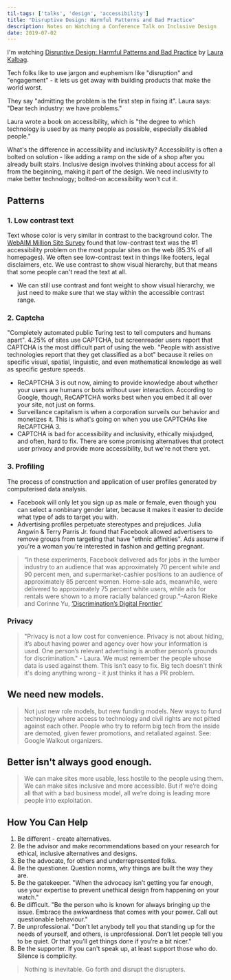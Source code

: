 ```yaml
---
til-tags: ['talks', 'design', 'accessibility']
title: "Disruptive Design: Harmful Patterns and Bad Practice"
description: Notes on Watching a Conference Talk on Inclusive Design
date: 2019-07-02
---
```


I'm watching [Disruptive Design: Harmful Patterns and Bad Practice](https://noti.st/laurakalbag/6WyKNZ#sO4Iy5y) by [Laura Kalbag](https://noti.st/laurakalbag).

Tech folks like to use jargon and euphemism like "disruption" and "engagement" - it lets us get away with building products that make the world worst. 

They say "admitting the problem is the first step in fixing it". Laura says: "Dear tech industry: we have problems."

Laura wrote a book on accessibility, which is "the degree to which technology is used by as many people as possible, especially disabled people."

What's the difference in accessibility and inclusivity? Accessibility is often a bolted on solution - like adding a ramp on the side of a shop after you already built stairs. Inclusive design involves thinking about access for all from the beginning, making it part of the design. We need inclusivity to make better technology; bolted-on accessibility won't cut it.

## Patterns 
### 1. Low contrast text 
Text whose color is very similar in contrast to the background color. The [WebAIM Million Site Survey](https://webaim.org/projects/million/) found that low-contrast text was the #1 accessibility problem on the most popular sites on the web (85.3% of all homepages). We often see low-contrast text in things like footers, legal disclaimers, etc. We use contrast to show visual hierarchy, but that means that some people can't read the text at all. 
 - We can still use contrast and font weight to show visual hierarchy, we just need to make sure that we stay within the accessible contrast range. 
 
### 2. Captcha
"Completely automated public Turing test to tell computers and humans apart". 4.25% of sites use CAPTCHA, but screenreader users report that CAPTCHA is the most difficult part of using the web. "People with assistive technologies report that they get classified as a bot" because it relies on specific visual, spatial, linguistic, and even mathematical knowledge as well as specific gesture speeds.
 - ReCAPTCHA 3 is out now, aiming to provide knowledge about whether your users are humans or bots without user interaction. According to Google, though, ReCAPTCHA works best when you embed it all over your site, not just on forms. 
  - Surveillance capitalism is when a corporation surveils our behavior and monetizes it. This is what's going on when you use CAPTCHAs like ReCAPTCHA 3. 
 - CAPTCHA is bad for accessibility and inclusivity, ethically misjudged, and often, hard to fix. There are some promising alternatives that protect user privacy and provide more accessibility, but we're not there yet. 

### 3. Profiling
The process of construction and application of user profiles generated by computerised data analysis. 
 - Facebook will only let you sign up as male or female, even though you can select a nonbinary gender later, because it makes it easier to decide what type of ads to target you with. 
 - Advertising profiles perpetuate stereotypes and prejudices. Julia Angwin & Terry Parris Jr. found that Facebook allowed advertisers to remove groups from targeting that have "ethnic affinities". Ads assume if you're a woman you're interested in fashion and getting pregnant. 
> “In these experiments, Facebook delivered ads for jobs in the lumber industry to an audience that was approximately 70 percent white and 90 percent men, and supermarket-cashier positions to an audience of approximately 85 percent women. Home-sale ads, meanwhile, were delivered to approximately 75 percent white users, while ads for rentals were shown to a more racially balanced group.”–Aaron Rieke and Corinne Yu, [‘Discrimination’s Digital Frontier’](https://www.theatlantic.com/ideas/archive/2019/04/facebook-targeted-marketing-perpetuates-discrimination/587059/)

### Privacy
> "Privacy is not a low cost for convenience. Privacy is not about hiding, it’s about having power and agency over how your information is used. One person’s relevant advertising is another person’s grounds for discrimination." - Laura. 
We must remember the people whose data is used against them. This isn't easy to fix. Big tech doesn't think it's doing anything wrong - it just thinks it has a PR problem. 

## We need new models.
> Not just new role models, but new funding models. New ways to fund technology where access to technology and civil rights are not pitted against each other.
People who try to reform big tech from the inside are demoted, given fewer promotions, and retaliated against. See: Google Walkout organizers. 

## Better isn't always good enough. 
> We can make sites more usable, less hostile to the people using them. We can make sites inclusive and more accessible. But if we’re doing all that with a bad business model, all we’re doing is leading more people into exploitation.

## How You Can Help
1. Be different - create alternatives. 
2. Be the advisor and make recommendations based on your research for ethical, inclusive alternatives and designs.
3. Be the advocate, for others and underrepresented folks.
4. Be the questioner. Question norms, why things are built the way they are.
5. Be the gatekeeper. "When the advocacy isn’t getting you far enough, use your expertise to prevent unethical design from happening on your watch."
6. Be difficult. "Be the person who is known for always bringing up the issue. Embrace the awkwardness that comes with your power. Call out questionable behaviour."
7. Be unprofessional. "Don’t let anybody tell you that standing up for the needs of yourself, and others, is unprofessional. Don’t let people tell you to be quiet. Or that you’ll get things done if you’re a bit nicer." 
8. Be the supporter. If you can't speak up, at least support those who do. Silence is complicity.

> Nothing is inevitable. Go forth and disrupt the disrupters. 